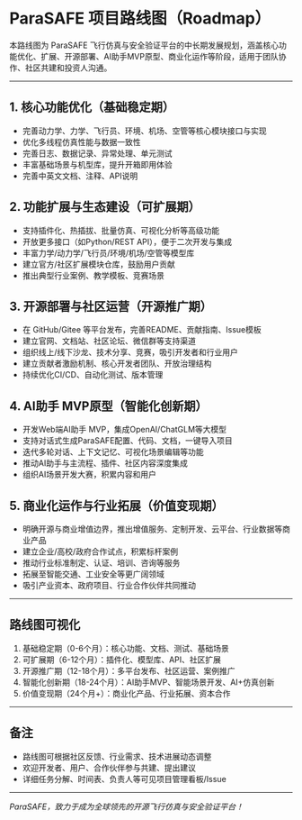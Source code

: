 # ParaSAFE 项目路线图（Roadmap）

本路线图为 ParaSAFE 飞行仿真与安全验证平台的中长期发展规划，涵盖核心功能优化、扩展、开源部署、AI助手MVP原型、商业化运作等阶段，适用于团队协作、社区共建和投资人沟通。

---

## 1. 核心功能优化（基础稳定期）
- 完善动力学、力学、飞行员、环境、机场、空管等核心模块接口与实现
- 优化多线程仿真性能与数据一致性
- 完善日志、数据记录、异常处理、单元测试
- 丰富基础场景与机型库，提升开箱即用体验
- 完善中英文文档、注释、API说明

## 2. 功能扩展与生态建设（可扩展期）
- 支持插件化、热插拔、批量仿真、可视化分析等高级功能
- 开放更多接口（如Python/REST API），便于二次开发与集成
- 丰富力学/动力学/飞行员/环境/机场/空管等模型库
- 建立官方/社区扩展模块仓库，鼓励用户贡献
- 推出典型行业案例、教学模板、竞赛场景

## 3. 开源部署与社区运营（开源推广期）
- 在 GitHub/Gitee 等平台发布，完善README、贡献指南、Issue模板
- 建立官网、文档站、社区论坛、微信群等支持渠道
- 组织线上/线下沙龙、技术分享、竞赛，吸引开发者和行业用户
- 建立贡献者激励机制、核心开发者团队、开放治理结构
- 持续优化CI/CD、自动化测试、版本管理

## 4. AI助手 MVP原型（智能化创新期）
- 开发Web端AI助手 MVP，集成OpenAI/ChatGLM等大模型
- 支持对话式生成ParaSAFE配置、代码、文档，一键导入项目
- 迭代多轮对话、上下文记忆、可视化场景编辑等功能
- 推动AI助手与主流程、插件、社区内容深度集成
- 组织AI场景开发大赛，积累内容和用户

## 5. 商业化运作与行业拓展（价值变现期）
- 明确开源与商业增值边界，推出增值服务、定制开发、云平台、行业数据等商业产品
- 建立企业/高校/政府合作试点，积累标杆案例
- 推动行业标准制定、认证、培训、咨询等服务
- 拓展至智能交通、工业安全等更广阔领域
- 吸引产业资本、政府项目、行业合作伙伴共同推动

---

## 路线图可视化

1. 基础稳定期（0-6个月）：核心功能、文档、测试、基础场景
2. 可扩展期（6-12个月）：插件化、模型库、API、社区扩展
3. 开源推广期（12-18个月）：多平台发布、社区运营、案例推广
4. 智能化创新期（18-24个月）：AI助手MVP、智能场景开发、AI+仿真创新
5. 价值变现期（24个月+）：商业化产品、行业拓展、资本合作

---

## 备注
- 路线图可根据社区反馈、行业需求、技术进展动态调整
- 欢迎开发者、用户、合作伙伴参与共建、提出建议
- 详细任务分解、时间表、负责人等可见项目管理看板/Issue

---

*ParaSAFE，致力于成为全球领先的开源飞行仿真与安全验证平台！* 
